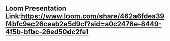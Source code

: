 ## Loom Presentation Link:https://www.loom.com/share/462a6fdea39f4bfc9ec26ceab2e5d9cf?sid=a0c2476e-8449-4f5b-bfbc-26ed50dc2fe1
